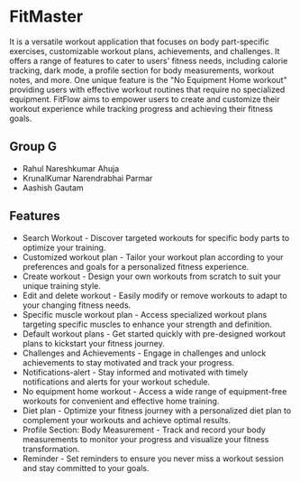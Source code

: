 # FitMaster

It is a versatile workout application that focuses on body part-specific exercises, customizable workout plans, achievements, and challenges. It offers a range of features to cater to users' fitness needs, including calorie tracking, dark mode, a profile section for body measurements, workout notes, and more. One unique feature is the "No Equipment Home workout" providing users with effective workout routines that require no specialized equipment. FitFlow aims to empower users to create and customize their workout experience while tracking progress and achieving their fitness goals.

## Group G

- Rahul Nareshkumar Ahuja
- KrunalKumar Narendrabhai Parmar
- Aashish Gautam

## Features

-	Search Workout - Discover targeted workouts for specific body parts to optimize your training.
-	Customized workout plan - Tailor your workout plan according to your preferences and goals for a personalized fitness experience.
-	Create workout - Design your own workouts from scratch to suit your unique training style.
-	Edit and delete workout - Easily modify or remove workouts to adapt to your changing fitness needs.
-	Specific muscle workout plan - Access specialized workout plans targeting specific muscles to enhance your strength and definition.
-	Default workout plans - Get started quickly with pre-designed workout plans to kickstart your fitness journey.
-	Challenges and Achievements - Engage in challenges and unlock achievements to stay motivated and track your progress.
-	Notifications-alert - Stay informed and motivated with timely notifications and alerts for your workout schedule.
-   No equipment home workout - Access a wide range of equipment-free workouts for convenient and effective home training.
-   Diet plan - Optimize your fitness journey with a personalized diet plan to complement your workouts and achieve optimal results.
-   Profile Section: Body Measurement - Track and record your body measurements to monitor your progress and visualize your fitness transformation.
-   Reminder - Set reminders to ensure you never miss a workout session and stay committed to your goals.